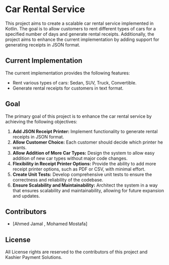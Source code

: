 # Car Rental Service

This project aims to create a scalable car rental service implemented in Kotlin. The goal is to allow customers to rent different types of cars for a
specified number of days and generate rental receipts. Additionally, the project aims to enhance the current implementation by adding support for
generating receipts in JSON format.

## Current Implementation

The current implementation provides the following features:

- Rent various types of cars: Sedan, SUV, Truck, Convertible.
- Generate rental receipts for customers in text format.

## Goal

The primary goal of this project is to enhance the car rental service by achieving the following objectives:

1. **Add JSON Receipt Printer:** Implement functionality to generate rental receipts in JSON format.
2. **Allow Customer Choice:** Each customer should decide which printer he wants.
3. **Allow Addition of More Car Types:** Design the system to allow easy addition of new car types without major code changes.
4. **Flexibility in Receipt Printer Options:** Provide the ability to add more receipt printer options, such as PDF or CSV, with minimal effort.
5. **Create Unit Tests:** Develop comprehensive unit tests to ensure the correctness and reliability of the codebase.
6. **Ensure Scalability and Maintainability:** Architect the system in a way that ensures scalability and maintainability, allowing for future
   expansion and updates.

## Contributors

- [Ahmed Jamal , Mohamed Mostafa]

## License

All License rights are reserved to the contributors of this project and Kashier Payment Solutions.